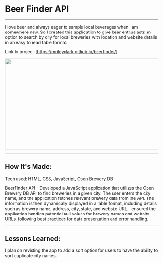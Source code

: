 # Beer Finder API  

****

I love beer and always eager to sample local beverages when I am somewhere new. So I created this
application to give beer enthusiasts an option to search by city for local breweries with location and
website details in an easy to read table format.

Link to project: [https://mrileyclark.github.io/beerfinder/]

<img src="https://github.com/mrileyclark/Landing-Page-with-Countdown/blob/main/records-project.png" width="600" height="300">

****

## How It's Made: 

Tech used: HTML, CSS, JavaScript, Open Brewery DB

BeerFinder API - Developed a JavaScript application that utilizes 
the Open Brewery DB API to find breweries in a given city. The user enters 
the city name, and the application fetches relevant brewery data from the API. The 
information is then dynamically displayed in a table format, including details 
such as brewery name, address, city, state, and website URL. I ensured the application
handles potential null values for brewery names and website URLs, following best 
practices for data presentation and error handling.

****

 ## Lessons Learned: 

I plan on revisting the app to add a sort option for users to have the ability
to sort duplicate city names.

